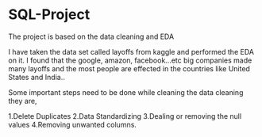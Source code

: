 # SQL-Project
The project is based on the data cleaning and EDA

I have taken the data set called layoffs from kaggle and performed the EDA on it.
I found that the google, amazon, facebook...etc big companies made many layoffs and the most people are effected in the countries like United States and India..

Some important steps need to be done while cleaning the data cleaning they are,

1.Delete Duplicates
2.Data Standardizing
3.Dealing or removing the null values
4.Removing unwanted columns.
 
 
 
 
 
 
 
 
 
 
 
 
 
 
